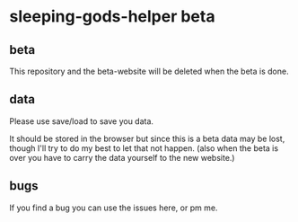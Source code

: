 # sleeping-gods-helper beta

## beta

This repository and the beta-website will be deleted when the beta is done.

## data

Please use save/load to save you data.

It should be stored in the browser but since this is a beta data may be lost, though I'll try to do my best to let that not happen. (also when the beta is over you have to carry the data yourself to the new website.)

## bugs

If you find a bug you can use the issues here, or pm me.
